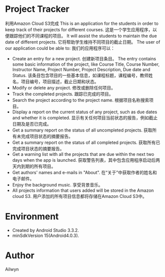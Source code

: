 # Project Tracker
利用Amazon Cloud S3完成
This is an application for the students in order to keep track of their projects for different courses.
这是一个学生应用程序，以便跟踪他们的不同课程的项目。
It will assist the students to maintain the due date of different projects.
它将帮助学生维持不同项目的截止日期。
The user of our application could be able to:
我们的应用程序可以：

 - Create an entry for a new project.
 创建新项目条目。
   The entry contains some basic information of the project, like Course Title, Course Number, Instructor Name, Project Number, Project Description, Due date and Status.
   该条目包含项目的一些基本信息，如课程标题，课程编号，教师姓名，项目编号，项目描述，截止日期和状态。
 - Modify or delete any project.
 修改或删除任何项目。
 - Track the completed projects.
 跟踪已完成的项目。
 - Search the project according to the project name.
 根据项目名称搜索项目。
 - Display a report on the current status of any project, such as due dates and whether it is completed.
 显示有关任何项目当前状态的报告，例如截止日期及是否已完成。
 - Get a summary report on the status of all uncompleted projects.
 获取所有未完成项目状态的摘要报告。
 - Get a summary report on the status of all completed projects.
 获取所有已完成项目状态的摘要报告。
 - Get a warning list with all the projects that are due within the next two days when the app is launched.
 获取警告列表，其中包含应用程序启动后两天内到期的所有项目。
 - Get authors' names and e-mails in "About".
 在“关于”中获取作者的姓名和电子邮件。
 - Enjoy the background music.
 享受背景音乐。
 - All projects information that users added will be stored in the Amazon cloud S3.
 用户添加的所有项目信息都将存储在Amazon Cloud S3中。

# Environment

  - Created by Android Studio 3.3.2.
  - minSdkVersion 15(Android4.0.3).

# Author

Ailwyn
